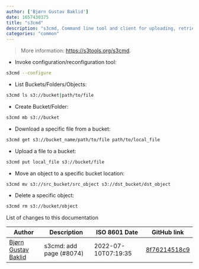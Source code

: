 ```yaml
---
author: ['Bjørn Gustav Baklid']
date: 1657430375
title: "s3cmd"
description: "s3cmd, Command line tool and client for uploading, retrieveing and managing data in S3 compatible object storage."
categories: "common"
---
```

> More information: <https://s3tools.org/s3cmd>.

- Invoke configuration/reconfiguration tool:

```bash
s3cmd --configure
```

- List Buckets/Folders/Objects:

```bash
s3cmd ls s3://bucket|path/to/file
```

- Create Bucket/Folder:

```bash
s3cmd mb s3://bucket
```

- Download a specific file from a bucket:

```bash
s3cmd get s3://bucket_name/path/to/file path/to/local_file
```

- Upload a file to a bucket:

```bash
s3cmd put local_file s3://bucket/file
```

- Move an object to a specific bucket location:

```bash
s3cmd mv s3://src_bucket/src_object s3://dst_bucket/dst_object
```

- Delete a specific object:

```bash
s3cmd rm s3://bucket/object
```
List of changes to this documentation


Author | Description | ISO 8601 Date | GitHub link
------|-----|-----|-----
[Bjørn Gustav Baklid](mailto:bg@dyret.net) | s3cmd: add page (#8074) | 2022-07-10T07:19:35 | [8f76214518c9](https://github.com/tldr-pages/tldr/commit/8f76214518c9b7de62bcbeab948c6d586b9c6c45)

